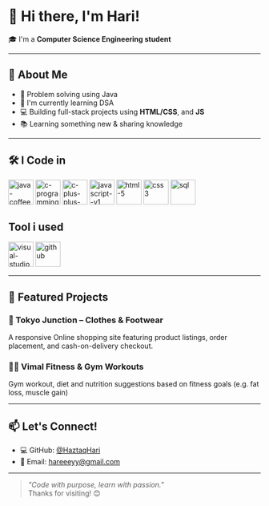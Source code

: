 # 👋 Hi there, I'm Hari!

🎓 I'm a **Computer Science Engineering student**  

---

## 🚀 About Me
- 🔬 Problem solving using Java
- 🧮 I'm currently learning DSA
- 💻 Building full-stack projects using **HTML/CSS**, and **JS**
- 📚 Learning something new & sharing knowledge

---

## 🛠️ I Code in
  
 <img width="50" height="50" src="https://img.icons8.com/color/48/java-coffee-cup-logo--v1.png" alt="java-coffee-cup-logo--v1"/> <img width="50" height="50" src="https://img.icons8.com/color/48/c-programming.png" alt="c-programming"/> <img width="50" height="50" src="https://img.icons8.com/color/48/c-plus-plus-logo.png" alt="c-plus-plus-logo"/>
 <img width="50" height="50" src="https://img.icons8.com/color/48/javascript--v1.png" alt="javascript--v1"/>
 <img width="50" height="50" src="https://img.icons8.com/color/48/html-5.png" alt="html-5"/>
 <img width="50" height="50" src="https://img.icons8.com/color/48/css3.png" alt="css3"/>
 <img width="50" height="50" src="https://img.icons8.com/fluency/48/sql.png" alt="sql"/>
 
 
## Tool i used
<img width="50" height="50" src="https://img.icons8.com/fluency/48/visual-studio.png" alt="visual-studio"/> <img width="50" height="50" src="https://img.icons8.com/glyph-neue/64/github.png" alt="github"/>

---
 

## 📂 Featured Projects

### 🏪 Tokyo Junction – Clothes & Footwear  
  A responsive Online shopping site featuring product listings, order placement, and cash-on-delivery checkout.

### 🏋️‍♂️ Vimal Fitness & Gym Workouts  
  Gym workout, diet and nutrition suggestions based on fitness goals (e.g. fat loss, muscle gain) 

---

## 📫 Let's Connect!

 
- 💻 GitHub: [@HaztaqHari](https://github.com/HaztaqHari)
- 📧 Email: [hareeeyy@gmail.com](hareeeyy@gmail.com)

---

> _"Code with purpose, learn with passion."_  
Thanks for visiting! 😊

